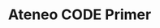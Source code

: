 ---
title: Ateneo CODE Primer
redirect_to: https://drive.google.com/drive/folders/1gAAtpOSb1CmCnNBO2IMGYltFgz-U2ghC 
redirect_from: 
  - /AteneoCODEPrimer
  - /ateneocodeprimer
---